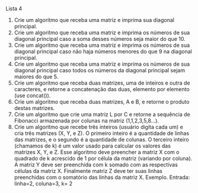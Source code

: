 Lista 4
1) Crie um algoritmo que receba uma matriz e imprima sua diagonal principal.
2) Crie um algoritmo que receba uma matriz e imprima os números de sua diagonal principal caso
a soma desses números seja maior do que 10.
3) Crie um algoritmo que receba uma matriz e imprima os números de sua diagonal principal caso
não haja números menores do que 9 na diagonal principal.
4) Crie um algoritmo que receba uma matriz e imprima os números de sua diagonal principal caso
todos os números da diagonal principal sejam maiores do que 5.
5) Crie um algoritmo que receba duas matrizes, uma de inteiros e outra de caracteres, e retorne a
concatenação das duas, elemento por elemento (use concat()).
6) Crie um algoritmo que receba duas matrizes, A e B, e retorne o produto destas matrizes.
7) Crie um algoritmo que crie uma matriz L por C e retorne a sequência de Fibonacci armazenada
por colunas na matriz (1,1,2,3,5,8...).
8) Crie um algoritmo que recebe três inteiros (usuário digita cada um) e cria três matrizes (X, Y, e
Z). O primeiro inteiro é a quantidade de linhas das matrizes, e o segundo é a quantidade de
colunas. O terceiro inteiro (chamamos de k) é um valor usado para calcular os valores das
matrizes X, Y, e Z. Esse algoritmo deve preencher a matriz X com o quadrado de k acrescido de 1
por célula da matriz (variando por coluna). A matriz Y deve ser preenchida com k somado com
as respectivas células da matriz X. Finalmente matriz Z deve ter suas linhas preenchidas com o
somatório das linhas da matriz X.
Exemplo. Entrada: linha=2, coluna=3, k= 2



